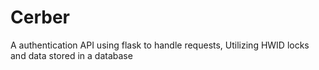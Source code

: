 # Cerber
A authentication API using flask to handle requests, Utilizing HWID locks and data stored in a database
